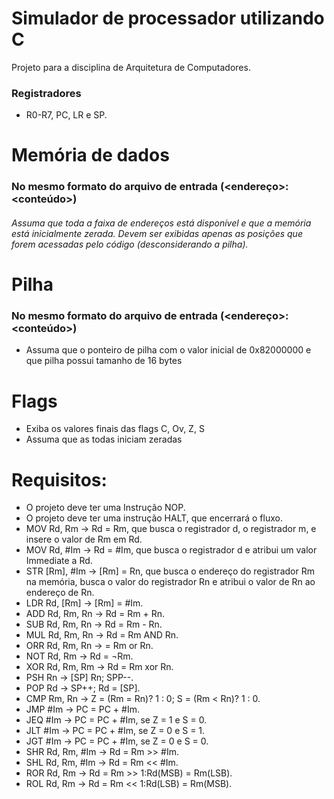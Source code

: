 # Simulador de processador utilizando C
Projeto para a disciplina de Arquitetura de Computadores.

### Registradores
- R0-R7, PC, LR e SP.

# Memória de dados
### No mesmo formato do arquivo de entrada (<endereço>:<conteúdo>)

###### Assuma que toda a faixa de endereços está disponível e que a memória está inicialmente zerada. Devem ser exibidas apenas as posições que forem acessadas pelo código (desconsiderando a pilha).

# Pilha
###  No mesmo formato do arquivo de entrada (<endereço>:<conteúdo>)

 - Assuma que o ponteiro de pilha com o valor inicial de 0x82000000 e que pilha possui tamanho de 16 bytes

# Flags
- Exiba os valores finais das flags C, Ov, Z, S
- Assuma que as todas iniciam zeradas

# Requisitos:
- O projeto deve ter uma Instrução NOP.
- O projeto deve ter uma instrução HALT, que encerrará o fluxo.
- MOV Rd, Rm      -> Rd = Rm, que busca o registrador d, o registrador m, e insere o valor de Rm em Rd.
- MOV Rd, #Im     -> Rd = #Im, que busca o registrador d e atribui um valor Immediate a Rd.
- STR [Rm], #Im   -> [Rm] = Rn, que busca o endereço do registrador Rm na memória, busca o valor do registrador Rn e atribui o valor de Rn ao endereço de Rn.
- LDR Rd, [Rm]    -> [Rm] = #Im.
- ADD Rd, Rm, Rn  -> Rd = Rm + Rn.
- SUB Rd, Rm, Rn  -> Rd = Rm - Rn.
- MUL Rd, Rm, Rn  -> Rd = Rm AND Rn.
- ORR Rd, Rm, Rn  -> = Rm or Rn.
- NOT Rd, Rm      -> Rd = ¬Rm.
- XOR Rd, Rm, Rm  -> Rd = Rm xor Rn.
- PSH Rn          -> [SP] Rn; SPP--.
- POP Rd          -> SP++; Rd = [SP].
- CMP Rm, Rn      -> Z = (Rm = Rn)? 1 : 0; S = (Rm < Rn)? 1 : 0.
- JMP #Im         -> PC = PC + #Im.
- JEQ #Im         -> PC = PC + #Im, se Z = 1 e S = 0.
- JLT #Im         -> PC = PC + #Im, se Z = 0 e S = 1.
- JGT #Im         -> PC = PC + #Im, se Z = 0 e S = 0.
- SHR Rd, Rm, #Im -> Rd = Rm >> #Im.
- SHL Rd, Rm, #Im -> Rd = Rm << #Im.
- ROR Rd, Rm      -> Rd = Rm >> 1:Rd(MSB) = Rm(LSB).
- ROL Rd, Rm      -> Rd = Rm << 1:Rd(LSB) = Rm(MSB).